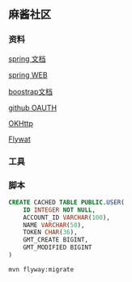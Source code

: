## 麻酱社区

### 资料
[spring 文档](https://spring.io/guides)

[spring WEB](https://spring.io/guides/gs/serving-web-content/)

[boostrap文档](https://v3.bootcss.com/components/)

[github OAUTH](https://developer.github.com/apps/building-oauth-apps/)

[OKHttp](https://square.github.io/okhttp/)

[Flywat](https://flywaydb.org/getstarted/firststeps/maven)

### 工具


### 脚本

```sql
CREATE CACHED TABLE PUBLIC.USER(
    ID INTEGER NOT NULL,
    ACCOUNT_ID VARCHAR(100),
    NAME VARCHAR(50),
    TOKEN CHAR(36),
    GMT_CREATE BIGINT,
    GMT_MODIFIED BIGINT
)
```

```bash
mvn flyway:migrate
```